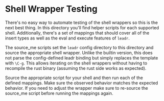 # Shell Wrapper Testing

There's no easy way to automate testing of the shell wrappers so this is the next best thing.
In this directory you'll find helper scripts for each supported shell.
Additionally, there's a set of mappings that should cover all of the insert types as well as the eval and execute features of `leadr`.

The source_me scripts set the `leadr` config directory to this directory and source the appropriate shell wrapper.
Unlike the builtin version, this does not parse the config-defined leadr binding but simply replaces the template with `\C-g`.
This allows iterating on the shell wrappers without having to recompile the rust binary (assuming the rust side works as expected).

Source the appropriate script for your shell and then run each of the defined mappings.
Make sure the observed behavior matches the expected behavior.
If you need to adjust the wrapper make sure to re-source the source_me script before running the mappings again.
